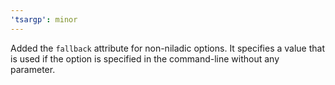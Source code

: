 ```yaml
---
'tsargp': minor
---
```


Added the `fallback` attribute for non-niladic options. It specifies a value that is used if the option is specified in the command-line without any parameter.
